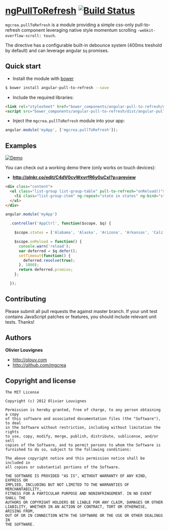 # [ngPullToRefresh](http://mgcrea.github.com/angular-pull-to-refresh) [![Build Status](https://secure.travis-ci.org/mgcrea/angular-pull-to-refresh.png?branch=master)](http://travis-ci.org/#!/mgcrea/angular-pull-to-refresh)


`mgcrea.pullToRefresh` is a module providing a simple css-only pull-to-refresh component leveraging native style momentum scrolling `-webkit-overflow-scroll: touch`.

The directive has a configurable built-in debounce system (400ms treshold by default) and can leverage angular `$q` promises.



## Quick start

+ Install the module with [bower](http://bower.io/)

``` bash
$ bower install angular-pull-to-refresh --save
```

+ Include the required libraries:

``` html
<link rel="stylesheet" href="bower_components/angular-pull-to-refresh/dist/angular-pull-to-refresh.min.css">
<script src="bower_components/angular-pull-to-refresh/dist/angular-pull-to-refresh.min.js"></script>
```

+ Inject the `mgcrea.pullToRefresh` module into your app:

``` javascript
angular.module('myApp', ['mgcrea.pullToRefresh']);
```



## Examples

[![Demo](http://mgcrea.github.io/angular-pull-to-refresh/demo.gif)](http://mgcrea.github.com/angular-pull-to-refresh)

You can check out a working demo there (only works on touch devices):

+ **http://plnkr.co/edit/C4dV0cvWxvrfR6y0uCxI?p=preview**

``` html
<div class="content">
  <ul class="list-group list-group-table" pull-to-refresh="onReload()">
    <li class="list-group-item" ng-repeat="state in states" ng-bind="state"></li>
  </ul>
</div>
```

``` javascript
angular.module('myApp')

  .controller('AppCtrl', function($scope, $q) {

    $scope.states = ['Alabama', 'Alaska', 'Arizona', 'Arkansas', 'California', 'Colorado', 'Connecticut', 'Delaware', 'Florida', 'Georgia', 'Hawaii', 'Idaho', 'Illinois', 'Indiana', 'Iowa', 'Kansas', 'Kentucky', 'Louisiana', 'Maine', 'Maryland', 'Massachusetts', 'Michigan', 'Minnesota', 'Mississippi', 'Missouri', 'Montana', 'Nebraska', 'Nevada', 'New Hampshire', 'New Jersey', 'New Mexico', 'New York', 'North Dakota', 'North Carolina', 'Ohio', 'Oklahoma', 'Oregon', 'Pennsylvania', 'Rhode Island', 'South Carolina', 'South Dakota', 'Tennessee', 'Texas', 'Utah', 'Vermont', 'Virginia', 'Washington', 'West Virginia', 'Wisconsin', 'Wyoming'];

    $scope.onReload = function() {
      console.warn('reload');
      var deferred = $q.defer();
      setTimeout(function() {
        deferred.resolve(true);
      }, 1000);
      return deferred.promise;
    };

  });
```



## Contributing

Please submit all pull requests the against master branch. If your unit test contains JavaScript patches or features, you should include relevant unit tests. Thanks!



## Authors

**Olivier Louvignes**

+ http://olouv.com
+ http://github.com/mgcrea



## Copyright and license

    The MIT License

    Copyright (c) 2012 Olivier Louvignes

    Permission is hereby granted, free of charge, to any person obtaining a copy
    of this software and associated documentation files (the "Software"), to deal
    in the Software without restriction, including without limitation the rights
    to use, copy, modify, merge, publish, distribute, sublicense, and/or sell
    copies of the Software, and to permit persons to whom the Software is
    furnished to do so, subject to the following conditions:

    The above copyright notice and this permission notice shall be included in
    all copies or substantial portions of the Software.

    THE SOFTWARE IS PROVIDED "AS IS", WITHOUT WARRANTY OF ANY KIND, EXPRESS OR
    IMPLIED, INCLUDING BUT NOT LIMITED TO THE WARRANTIES OF MERCHANTABILITY,
    FITNESS FOR A PARTICULAR PURPOSE AND NONINFRINGEMENT. IN NO EVENT SHALL THE
    AUTHORS OR COPYRIGHT HOLDERS BE LIABLE FOR ANY CLAIM, DAMAGES OR OTHER
    LIABILITY, WHETHER IN AN ACTION OF CONTRACT, TORT OR OTHERWISE, ARISING FROM,
    OUT OF OR IN CONNECTION WITH THE SOFTWARE OR THE USE OR OTHER DEALINGS IN
    THE SOFTWARE.
